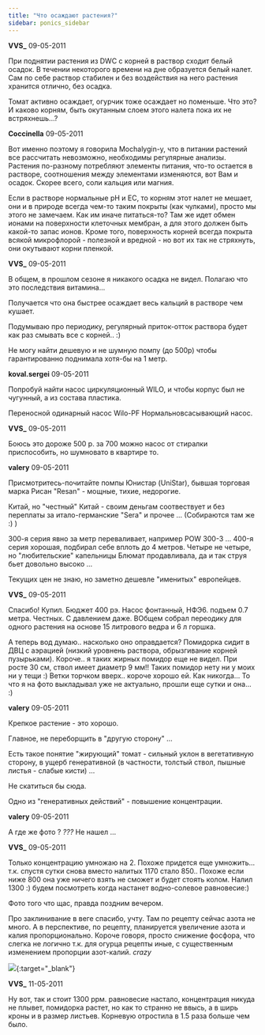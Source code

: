 ```yaml
---
title: "Что осаждают растения?"
sidebar: ponics_sidebar
---
```


**VVS_** 09-05-2011

При поднятии растения из DWC с корней в раствор сходит белый осадок. В течении некоторого времени на дне образуется белый налет. Сам по себе раствор стабилен и без воздействия на него растения хранится отлично, без осадка.

Томат активно осаждает, огурчик тоже осаждает но поменьше. Что это? И каково корням, быть окутанным слоем этого налета пока их не встряхнешь...?


**Coccinella** 09-05-2011

Вот именно поэтому я говорила Mochalygin-у, что в питании растений все рассчитать невозможно, необходимы регулярные анализы. Растения по-разному потребляют элементы питания, что-то остается в растворе, соотношения между элементами изменяются, вот Вам и осадок. Скорее всего, соли кальция или магния.

Если в растворе нормальные рН и ЕС, то корням этот налет не мешает, они и в природе всегда чем-то таким покрыты (как чулками), просто мы этого не замечаем. Как им иначе питаться-то? Там же идет обмен ионами на поверхности клеточных мембран, а для этого должен быть какой-то запас ионов. Кроме того, поверхность корней всегда покрыта всякой микрофлорой - полезной и вредной - но вот их так не стряхнуть, они окутывают корни пленкой.


**VVS_** 09-05-2011

В общем, в прошлом сезоне я никакого осадка не видел. Полагаю что это последствия витамина... 

Получается что она быстрее осаждает весь кальций в растворе чем кушает.

Подумываю про периодику, регулярный приток-отток раствора будет как раз смывать все с корней.. :)

Не могу найти дешевую и не шумную помпу (до 500р) чтобы гарантированно поднимала хотя-бы на 1 метр.


**koval.sergei** 09-05-2011

Попробуй найти насос циркуляционный WILO, и чтобы корпус был не чугунный, а из состава пластика.

Переносной одинарный насос Wilo-PF Нормальновсасывающий насос.


**VVS_** 09-05-2011

Боюсь это дороже 500 р. за 700 можно насос от стиралки приспособить, но шумновато в квартире то.


**valery** 09-05-2011

Присмотритесь-почитайте помпы Юнистар (UniStar), бывшая торговая марка Рисан "Resan" - мощные, тихие, недорогие.

Китай, но "честный" Китай - своим деньгам соотвествует и без переплаты за итало-германские "Sera" и прочее ... (Собираются там же :) )

300-я серия явно за метр переваливает, например POW 300-3 ... 400-я серия хорошая, подбирал себе вплоть до 4 метров. Четыре не четыре, но "любительские" капельницы Блюмат продавливала, да и так струя бьет довольно высоко ...

Текущих цен не знаю, но заметно дешевле "именитых" европейцев.


**VVS_** 09-05-2011

Спасибо! Купил. Бюджет 400 рэ. Насос фонтанный, НФЭ6. подъем 0.7 метра. Честных. С давлением даже. ВОбщем собрал переодику для одного растения на основе 15 литрового ведра и 6 л горшка.

А теперь вод думаю.. насколько оно оправдается? Помидорка сидит в ДВЦ с аэрацией (низкий уровнень раствора, обрызгивание корней пузырьками). Короче.. я таких жирных помидор еще не видел. При росте 30 см, ствол имеет диаметр 9 мм!! Таких помидор нету ни у моих ни у тещи :) Ветки торчком вверх.. короче хорошо ей. Как никогда... То что я на фото выкладывал уже не актуально, прошли еще сутки и она... :)


**valery** 09-05-2011

Крепкое растение - это хорошо.

Главное, не переборщить в "другую сторону" ...

Есть такое понятие "жирующий" томат - сильный уклон в вегетативную сторону, в ущерб генеративной (в частности, толстый ствол, пышные листья - слабые кисти) ...

Не скатиться бы сюда. 

Одно из "генеративных действий" - повышение концентрации.


**valery** 09-05-2011

А где же фото ? *???* Не нашел ...


**VVS_** 09-05-2011

Только концентрацию умножаю на 2. Похоже придется еще умножить... т.к. спустя сутки снова вместо налитых 1170 стало 850.. Похоже если ниже 800 она уже ничего взять не сможет и будет стоять колом. Налил 1300 :) будем посмотреть когда настанет водно-солевое равновесие:)

Фото того что щас, правда поздним вечером.

Про заклинивание в веге спасибо, учту. Там по рецепту сейчас азота не много. А в перспективе, по рецепту, планируется увеличение азота и калия пропорционально. Короче говоря, просто снижение фосфора, что слегка не логично т.к. для огурца рецепты иные, с существенным изменением пропорции азот-калий. *crazy*

[![](/attachimages/6873_IMG_0666.jpg)](https://t.me/ponics_ru_files/0){:target="_blank"}

**VVS_** 11-05-2011

Ну вот, так и стоит 1300 ррм. равновесие настало, концентрация никуда не плывет, помидорка растет, но как то странно не ввысь, а в ширь кроны и в размер листьев. Корневую отростила в 1.5 раза больше чем было.


